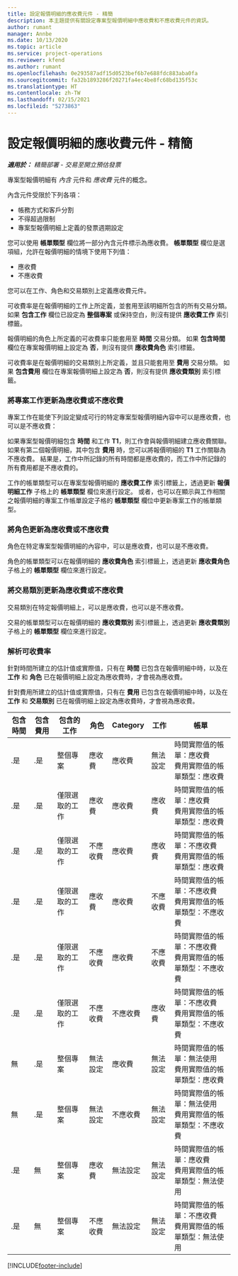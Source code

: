 ```yaml
---
title: 設定報價明細的應收費元件 - 精簡
description: 本主題提供有關設定專案型報價明細中應收費和不應收費元件的資訊。
author: rumant
manager: Annbe
ms.date: 10/13/2020
ms.topic: article
ms.service: project-operations
ms.reviewer: kfend
ms.author: rumant
ms.openlocfilehash: 0e293587adf15d0523bef6b7e688fdc883aba0fa
ms.sourcegitcommit: fa32b1893286f20271fa4ec4be8fc68bd135f53c
ms.translationtype: HT
ms.contentlocale: zh-TW
ms.lasthandoff: 02/15/2021
ms.locfileid: "5273863"
---
```

# <a name="configure-the-chargeable-components-of-a-quote-line---lite"></a>設定報價明細的應收費元件 - 精簡

_**適用於：** 精簡部署 - 交易至開立預估發票_

專案型報價明細有 *內含* 元件和 *應收費* 元件的概念。

內含元件受限於下列各項：

  - 帳務方式和客戶分割
  - 不得超過限制 
  - 專案型報價明細上定義的發票週期設定

您可以使用 **帳單類型** 欄位將一部分內含元件標示為應收費。 **帳單類型** 欄位是選項組，允許在報價明細的情境下使用下列值：

  - 應收費
  - 不應收費

您可以在工作、角色和交易類別上定義應收費元件。

可收費率是在報價明細的工作上所定義，並套用至該明細所包含的所有交易分類。 如果 **包含工作** 欄位已設定為 **整個專案** 或保持空白，則沒有提供 **應收費工作** 索引標籤。

報價明細的角色上所定義的可收費率只能套用至 **時間** 交易分類。 如果 **包含時間** 欄位在專案報價明細上設定為 **否**，則沒有提供 **應收費角色** 索引標籤。

可收費率是在報價明細的交易類別上所定義，並且只能套用至 **費用** 交易分類。 如果 **包含費用** 欄位在專案報價明細上設定為 **否**，則沒有提供 **應收費類別** 索引標籤。

### <a name="update-a-project-task-to-be-chargeable-or-non-chargeable"></a>將專案工作更新為應收費或不應收費

專案工作在能使下列設定變成可行的特定專案型報價明細內容中可以是應收費，也可以是不應收費：

如果專案型報價明細包含 **時間** 和工作 **T1**，則工作會與報價明細建立應收費關聯。 如果有第二個報價明細，其中包含 **費用** 時，您可以將報價明細的 **T1** 工作關聯為不應收費。 結果是，工作中所記錄的所有時間都是應收費的，而工作中所記錄的所有費用都是不應收費的。

工作的帳單類型可以在專案型報價明細的 **應收費工作** 索引標籤上，透過更新 **報價明細工作** 子格上的 **帳單類型** 欄位來進行設定。 或者，也可以在顯示與工作相關之報價明細的專案工作帳單設定子格的 **帳單類型** 欄位中更新專案工作的帳單類型。

### <a name="update-a-role-to-be-chargeable-or-non-chargeable"></a>將角色更新為應收費或不應收費

角色在特定專案型報價明細的內容中，可以是應收費，也可以是不應收費。

角色的帳單類型可以在報價明細的 **應收費角色** 索引標籤上，透過更新 **應收費角色** 子格上的 **帳單類型** 欄位來進行設定。

### <a name="update-a-transaction-category-to-be-chargeable-or-non-chargeable"></a>將交易類別更新為應收費或不應收費

交易類別在特定報價明細上，可以是應收費，也可以是不應收費。

交易的帳單類型可以在報價明細的 **應收費類別** 索引標籤上，透過更新 **應收費類別** 子格上的 **帳單類型** 欄位來進行設定。

### <a name="resolve-chargeability"></a>解析可收費率
針對時間所建立的估計值或實際值，只有在 **時間** 已包含在報價明細中時，以及在 **工作** 和 **角色** 已在報價明細上設定為應收費時，才會視為應收費。

針對費用所建立的估計值或實際值，只有在 **費用** 已包含在報價明細中時，以及在 **工作** 和 **交易類別** 已在報價明細上設定為應收費時，才會視為應收費。

| 包含時間 | 包含費用 | 包含的工作 | 角色 | Category | 工作​​ | 帳單 |
| --- | --- | --- | --- | --- | --- | --- |
| .是 | .是 | 整個專案 | 應收費 | 應收費 | 無法設定 | 時間實際值的帳單：應收費 </br>費用實際值的帳單類型：應收費 |
| .是 | .是 | 僅限選取的工作 | 應收費 | 應收費 | 應收費 | 時間實際值的帳單：應收費</br>費用實際值的帳單類型：應收費 |
| .是 | .是 | 僅限選取的工作 | 不應收費 | 應收費 | 應收費 | 時間實際值的帳單：不應收費</br>費用實際值的帳單類型：應收費 |
| .是 | .是 | 僅限選取的工作 | 應收費 | 應收費 | 不應收費 | 時間實際值的帳單：不應收費</br> 費用實際值的帳單類型：不應收費 |
| .是 | .是 | 僅限選取的工作 | 不應收費 | 應收費 | 不應收費 | 時間實際值的帳單：不應收費</br> 費用實際值的帳單類型：不應收費 |
| .是 | .是 | 僅限選取的工作 | 不應收費 | 不應收費 | 應收費 | 時間實際值的帳單：不應收費</br> 費用實際值的帳單類型：不應收費 |
| 無 | .是 | 整個專案 | 無法設定 | 應收費 | 無法設定 | 時間實際值的帳單：無法使用 </br>費用實際值的帳單類型：應收費 |
| 無 | .是 | 整個專案 | 無法設定 | 不應收費 | 無法設定 | 時間實際值的帳單：無法使用 </br>費用實際值的帳單類型：不應收費 |
| .是 | 無 | 整個專案 | 應收費 | 無法設定 | 無法設定 | 時間實際值的帳單：應收費</br>費用實際值的帳單類型：無法使用 |
| .是 | 無 | 整個專案 | 不應收費 | 無法設定 | 無法設定 | 時間實際值的帳單：不應收費 </br>費用實際值的帳單類型：無法使用 |


[!INCLUDE[footer-include](../../includes/footer-banner.md)]